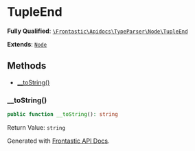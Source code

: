 #  TupleEnd

**Fully Qualified**: [`\Frontastic\Apidocs\TypeParser\Node\TupleEnd`](../../../../src/php/TypeParser/Node/TupleEnd.php)

**Extends**: [`Node`](../Node.md)

## Methods

* [__toString()](#__tostring)

### __toString()

```php
public function __toString(): string
```

Return Value: `string`

Generated with [Frontastic API Docs](https://github.com/FrontasticGmbH/apidocs).
